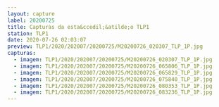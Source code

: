 ```yaml
---
layout: capture
label: 20200725
title: Capturas da esta&ccedil;&atilde;o TLP1
station: TLP1
date: 2020-07-26 02:03:07
preview: TLP1/2020/202007/20200725/M20200726_020307_TLP_1P.jpg
capturas:
  - imagem: TLP1/2020/202007/20200725/M20200726_020307_TLP_1P.jpg
  - imagem: TLP1/2020/202007/20200725/M20200726_065806_TLP_1P.jpg
  - imagem: TLP1/2020/202007/20200725/M20200726_065829_TLP_1P.jpg
  - imagem: TLP1/2020/202007/20200725/M20200726_075840_TLP_1P.jpg
  - imagem: TLP1/2020/202007/20200725/M20200726_080353_TLP_1P.jpg
  - imagem: TLP1/2020/202007/20200725/M20200726_083236_TLP_1P.jpg
---
```


